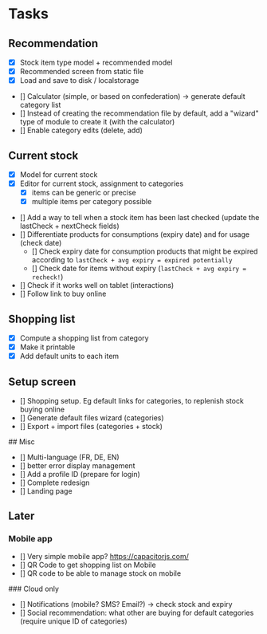 # Tasks

## Recommendation

- [x] Stock item type model + recommended model
- [x] Recommended screen from static file
- [x] Load and save to disk / localstorage
- [] Calculator (simple, or based on confederation) -> generate default category list
- [] Instead of creating the recommendation file by default, add a "wizard" type of module to create it (with the calculator)
- [] Enable category edits (delete, add)

## Current stock

- [x] Model for current stock
- [x] Editor for current stock, assignment to categories
    - [x] items can be generic or precise
    - [x] multiple items per category possible
- [] Add a way to tell when a stock item has been last checked (update the lastCheck + nextCheck fields)
- [] Differentiate products for consumptions (expiry date) and for usage (check date)
    - [] Check expiry date for consumption products that might be expired according to `lastCheck + avg expiry = expired potentially`
    - [] Check date for items without expiry (`lastCheck + avg expiry = recheck!`)
- [] Check if it works well on tablet (interactions)
- [] Follow link to buy online

## Shopping list

- [x] Compute a shopping list from category
- [x] Make it printable
- [x] Add default units to each item

## Setup screen

- [] Shopping setup. Eg default links for categories, to replenish stock buying online
- [] Generate default files wizard (categories)
- [] Export + import files (categories + stock)

## Misc

- [] Multi-language (FR, DE, EN)
- [] better error display management
- [] Add a profile ID (prepare for login)
- [] Complete redesign
- [] Landing page

## Later 

### Mobile app

- [] Very simple mobile app? https://capacitorjs.com/
- [] QR Code to get shopping list on Mobile 
- [] QR code to be able to manage stock on mobile

### Cloud only

- [] Notifications (mobile? SMS? Email?) -> check stock and expiry
- [] Social recommendation: what other are buying for default categories (require unique ID of categories)